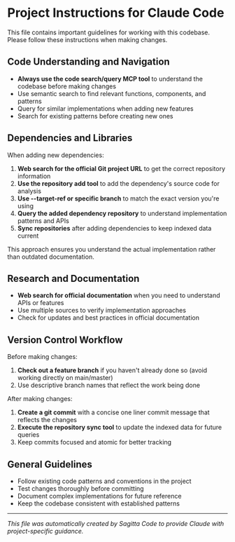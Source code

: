 # Project Instructions for Claude Code

This file contains important guidelines for working with this codebase. Please follow these instructions when making changes.

## Code Understanding and Navigation

- **Always use the code search/query MCP tool** to understand the codebase before making changes
- Use semantic search to find relevant functions, components, and patterns
- Query for similar implementations when adding new features
- Search for existing patterns before creating new ones

## Dependencies and Libraries

When adding new dependencies:

1. **Web search for the official Git project URL** to get the correct repository information
2. **Use the repository add tool** to add the dependency's source code for analysis
3. **Use --target-ref or specific branch** to match the exact version you're using
4. **Query the added dependency repository** to understand implementation patterns and APIs
5. **Sync repositories** after adding dependencies to keep indexed data current

This approach ensures you understand the actual implementation rather than outdated documentation.

## Research and Documentation

- **Web search for official documentation** when you need to understand APIs or features
- Use multiple sources to verify implementation approaches
- Check for updates and best practices in official documentation

## Version Control Workflow

Before making changes:

1. **Check out a feature branch** if you haven't already done so (avoid working directly on main/master)
2. Use descriptive branch names that reflect the work being done

After making changes:

1. **Create a git commit** with a concise one liner commit message that reflects the changes
2. **Execute the repository sync tool** to update the indexed data for future queries
3. Keep commits focused and atomic for better tracking

## General Guidelines

- Follow existing code patterns and conventions in the project
- Test changes thoroughly before committing
- Document complex implementations for future reference
- Keep the codebase consistent with established patterns

---

*This file was automatically created by Sagitta Code to provide Claude with project-specific guidance.*